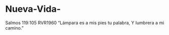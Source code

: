 # Nueva-Vida-
Salmos‬ ‭119‬:‭105‬ ‭RVR1960 “Lámpara es a mis pies tu palabra, Y lumbrera a mi camino.” ‭‭
